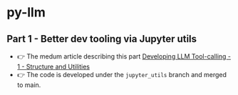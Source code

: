 # py-llm

## Part 1 - Better dev tooling via Jupyter utils 
 - 👉 The medum article describing this part [Developing LLM Tool-calling - 1 - Structure and Utilities](..)
 - 👉 The code is developed under the `jupyter_utils` branch and merged to main.